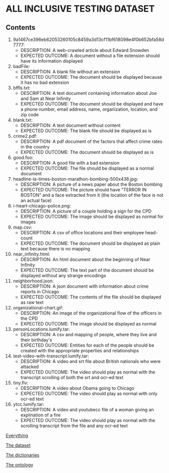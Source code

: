 ALL INCLUSIVE TESTING DATASET
=============================

Contents
--------

1. 9a1467ce396eb62053260105c8459a3d13cf11bf618098e4f0b652bfa58d7777:
	* DESCRIPTION: A web-crawled article about Edward Snowden
	* EXPECTED OUTCOME: A document without a file extension should have its information displayed
2. badFile:
	* DESCRIPTION: A blank file without an extension
	* EXPECTED OUTCOME: The document should be displayed because it has no bad extension
3. bffls.txt:
	* DESCRIPTION: A text document containing information about Joe and Sam at Near Infinity
	* EXPECTED OUTCOME: The document should be displayed and have a phone number, email address, name, organization, location, and zip code
4. blank.txt:
	* DESCRIPTION: A text document without content
	* EXPECTED OUTCOME: The blank file should be displayed as is
5. crime2.pdf:
	* DESCRIPTION: A pdf document of the factors that affect crime rates in the country
	* EXPECTED OUTCOME: The document should be displayed as is
6. good.foo:
	* DESCRIPTION: A good file with a bad extension
	* EXPECTED OUTCOME: The file should be displayed as a normal document
7. headline-la-times-boston-marathon-bombing-500x438.jpg:
	* DESCRIPTION: A picture of a news paper about the Boston bombing
	* EXPECTED OUTCOME: The picture should have "TERROR IN BOSTON" and a face extracted from it (the location of the face is not an actual face)
8. i-heart-chicago-police.png:
	* DESCRIPTION: A picture of a couple holding a sign for the CPD
	* EXPECTED OUTCOME: The image should be displayed as normal for images
9. map.csv:
	* DESCRIPTION: A csv of office locations and their employee head-count
	* EXPECTED OUTCOME: The document should be displayed as plain text because there is no mapping
10. near_infinity.html:
	* DESCRIPTION: An html document about the beginning of Near Infinity
	* EXPECTED OUTCOME: The text part of the document should be displayed without any strange encodings
11. neighborhood.json:
	* DESCRIPTION: A json document with information about crime reports in Chicago
	* EXPECTED OUTCOME: The contents of the file should be displayed as raw text
12. organizational-chart.gif:
	* DESCRIPTION: An image of the organizational flow of the officers in the CPD
	* EXPECTED OUTCOME: The image should be displayed as normal
13. personLocations.lumify.tar:
	* DESCRIPTION: A csv and mapping of people, where they live and their birthday's
	* EXPECTED OUTCOME: Entities for each of the people should be created with the appropriate properties and relationships
14. test-video-with-transcript.lumify.tar:
	* DESCRIPTION: A video and srt file about British nationals who were attacked
	* EXPECTED OUTCOME: The video should play as normal with the transcript scrolling of both the srt and ocr-ed text
15. tiny.flv:
	* DESCRIPTION: A video about Obama going to Chicago
	* EXPECTED OUTCOME: The video should play as normal with only ocr-ed text
16. ytcc.lumify.tar:
	* DESCRIPTION: A video and youtubecc file of a woman giving an explination of a fire
	* EXPECTED OUTCOME: The video should play as normal with the scrolling transcript from the file and any ocr-ed text
	
[Everything](https://s3.amazonaws.com/RedDawn/DataSets/testing.zip)

[The dataset](https://s3.amazonaws.com/RedDawn/DataSets/testing-data.zip)

[The dictionaries](https://s3.amazonaws.com/RedDawn/DataSets/testing-dictionaries.zip)

[The ontology](https://s3.amazonaws.com/RedDawn/DataSets/testing-ontology.zip)


